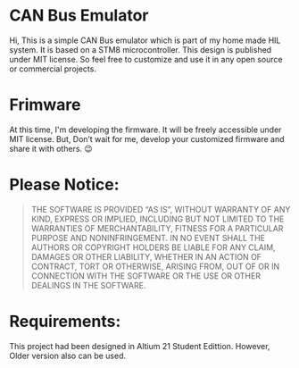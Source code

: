 # CAN Bus Emulator

Hi, This is a simple CAN Bus emulator which is part of my home made HIL system. It is based on a STM8 microcontroller. This design is published under MIT license. So feel free to customize and use it in any open source or commercial projects. 
# Frimware
At this time, I'm developing the firmware. It will be freely accessible under MIT license. But, Don’t wait for me, develop your customized firmware and share it with others. 😉
# Please Notice:
>THE SOFTWARE IS PROVIDED “AS IS”, WITHOUT WARRANTY OF ANY KIND, EXPRESS OR IMPLIED, INCLUDING BUT NOT LIMITED TO THE WARRANTIES OF MERCHANTABILITY, FITNESS FOR A PARTICULAR PURPOSE AND NONINFRINGEMENT. IN NO EVENT SHALL THE AUTHORS OR COPYRIGHT HOLDERS BE LIABLE FOR ANY CLAIM, DAMAGES OR OTHER LIABILITY, WHETHER IN AN ACTION OF CONTRACT, TORT OR OTHERWISE, ARISING FROM, OUT OF OR IN CONNECTION WITH THE SOFTWARE OR THE USE OR OTHER DEALINGS IN THE SOFTWARE.
# Requirements:
This project had been designed in Altium 21 Student Edittion. However, Older version also can be used.
